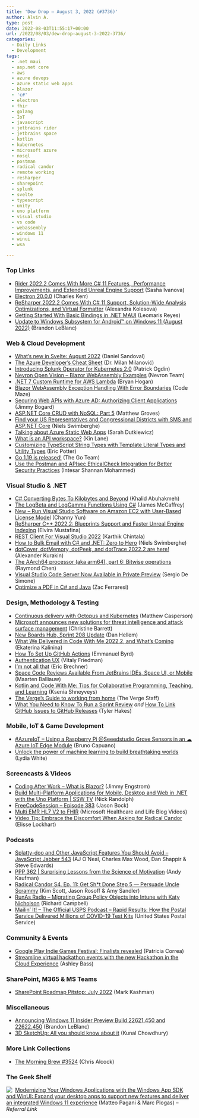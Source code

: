 ```yaml
---
title: 'Dew Drop – August 3, 2022 (#3736)'
author: Alvin A.
type: post
date: 2022-08-03T11:55:17+00:00
url: /2022/08/03/dew-drop-august-3-2022-3736/
categories:
  - Daily Links
  - Development
tags:
  - .net maui
  - asp.net core
  - aws
  - azure devops
  - azure static web apps
  - blazor
  - 'c#'
  - electron
  - fhir
  - golang
  - IoT
  - javascript
  - jetbrains rider
  - jetbrains space
  - kotlin
  - kubernetes
  - microsoft azure
  - nosql
  - postman
  - radical candor
  - remote working
  - resharper
  - sharepoint
  - splunk
  - svelte
  - typescript
  - unity
  - uno platform
  - visual studio
  - vs code
  - webassembly
  - windows 11
  - winui
  - wsa

---
```

### <a name="top"></a>Top Links

  * <a href="https://blog.jetbrains.com/dotnet/2022/08/02/rider-2022-2-released/" target="_blank" rel="noopener">Rider 2022.2 Comes With More C# 11 Features,&nbsp; Performance Improvements, and Extended Unreal Engine Support</a> (Sasha Ivanova)
  * <a href="https://electronjs.org/blog/electron-20-0" target="_blank" rel="noopener">Electron 20.0.0</a> (Charles Kerr)
  * <a href="https://blog.jetbrains.com/dotnet/2022/08/02/resharper-2022-2-released/" target="_blank" rel="noopener">ReSharper 2022.2 Comes With C# 11 Support, Solution-Wide Analysis Optimizations, and Virtual Formatter</a> (Alexandra Kolesova)
  * <a href="https://www.telerik.com/blogs/getting-started-basic-bindings-dotnet-maui" target="_blank" rel="noopener">Getting Started With Basic Bindings in .NET MAUI</a> (Leomaris Reyes)
  * <a href="https://blogs.windows.com/windows-insider/2022/08/02/update-to-windows-subsystem-for-android-on-windows-11-august-2022/" target="_blank" rel="noopener">Update to Windows Subsystem for Android™ on Windows 11 (August 2022)</a> (Brandon LeBlanc)



### <a name="web"></a>Web & Cloud Development

  * <a href="https://svelte.dev/blog/whats-new-in-svelte-august-2022" target="_blank" rel="noopener">What&#8217;s new in Svelte: August 2022</a> (Daniel Sandoval)
  * <a href="https://github.com/milanm/azure-cheat-sheet" target="_blank" rel="noopener">The Azure Developer&#8217;s Cheat Sheet</a> (Dr. Milan Milanović)
  * <a href="https://www.splunk.com/en_us/blog/platform/introducing-splunk-operator-for-kubernetes-2-0.html" target="_blank" rel="noopener">Introducing Splunk Operator for Kubernetes 2.0</a> (Patrick Ogdin)
  * <a href="https://blazorexamples.nevron.com/" target="_blank" rel="noopener">Nevron Open Vision &#8211; Blazor WebAssembly Examples</a> (Nevron Team)
  * <a href="https://nodogmablog.bryanhogan.net/2022/08/dotnet-7-custom-runtime-for-aws-lambda/" target="_blank" rel="noopener">.NET 7 Custom Runtime for AWS Lambda</a> (Bryan Hogan)
  * <a href="https://code-maze.com/blazor-webassembly-exception-handling-error-boundaries/" target="_blank" rel="noopener">Blazor WebAssembly Exception Handling With Error Boundaries</a> (Code Maze)
  * <a href="https://jimmybogard.com/securing-web-apis-with-azure-ad-authorizing-client-applications/" target="_blank" rel="noopener">Securing Web APIs with Azure AD: Authorizing Client Applications</a> (Jimmy Bogard)
  * <a href="https://blog.couchbase.com/asp-net-crud-nosql-part-5/" target="_blank" rel="noopener">ASP.NET Core CRUD with NoSQL: Part 5</a> (Matthew Groves)
  * <a href="https://swimburger.net/blog/dotnet/find-your-us-representatives-and-congressional-districts-with-sms-and-aspdotnet-core" target="_blank" rel="noopener">Find your US Representatives and Congressional Districts with SMS and ASP.NET Core</a> (Niels Swimberghe)
  * <a href="https://www.sadukie.com/2022/08/03/talking-about-azure-static-web-apps/" target="_blank" rel="noopener">Talking about Azure Static Web Apps</a> (Sarah Dutkiewicz)
  * <a href="http://apievangelist.com/2022/08/01/what-is-an-api-workspace/" target="_blank" rel="noopener">What is an API workspace?</a> (Kin Lane)
  * <a href="http://pottereric.github.com/2022/08/01/customizing-typescript-string-types-with-template-literal-types-and-utility-types/" target="_blank" rel="noopener">Customizing TypeScript String Types with Template Literal Types and Utility Types</a> (Eric Potter)
  * <a href="https://go.dev/blog/go1.19" target="_blank" rel="noopener">Go 1.19 is released!</a> (The Go Team)
  * <a href="https://blog.postman.com/postman-and-apisec-ethicalcheck-integration-better-security-practices/" target="_blank" rel="noopener">Use the Postman and APIsec EthicalCheck Integration for Better Security Practices</a> (Intesar Shannan Mohammed)



### <a name="dotnet"></a>Visual Studio & .NET

  * <a href="https://khalidabuhakmeh.com/csharp-converting-bytes-to-kb-mb-gb-and-tb" target="_blank" rel="noopener">C# Converting Bytes To Kilobytes and Beyond</a> (Khalid Abuhakmeh)
  * <a href="https://visualstudiomagazine.com/articles/2022/08/02/logbeta-loggamma-functions-csharp.aspx" target="_blank" rel="noopener">The LogBeta and LogGamma Functions Using C#</a> (James McCaffrey)
  * <a href="https://aws.amazon.com/blogs/aws/new-run-visual-studio-software-on-amazon-ec2-with-user-based-license-model/" target="_blank" rel="noopener">New – Run Visual Studio Software on Amazon EC2 with User-Based License Model</a> (Channy Yun)
  * <a href="https://blog.jetbrains.com/rscpp/2022/08/02/resharper-cpp-2022-2/" target="_blank" rel="noopener">ReSharper C++ 2022.2: Blueprints Support and Faster Unreal Engine Indexing</a> (Elvira Mustafina)
  * <a href="https://coderethinked.com/rest-client-for-visual-studio-2022/" target="_blank" rel="noopener">REST Client For Visual Studio 2022</a> (Karthik Chintala)
  * <a href="https://swimburger.net/blog/dotnet/how-to-bulk-email-with-csharp-and-dotnet-zero-to-hero" target="_blank" rel="noopener">How to Bulk Email with C# and .NET: Zero to Hero</a> (Niels Swimberghe)
  * <a href="https://blog.jetbrains.com/dotnet/2022/08/02/dottools-2022-2-released/" target="_blank" rel="noopener">dotCover, dotMemory, dotPeek, and dotTrace 2022.2 are here!</a> (Alexander Kurakin)
  * <a href="https://devblogs.microsoft.com/oldnewthing/20220802-00/?p=106927" target="_blank" rel="noopener">The AArch64 processor (aka arm64), part 6: Bitwise operations</a> (Raymond Chen)
  * <a href="https://www.infoq.com/news/2022/08/visual-studio-code-server/?utm_campaign=infoq_content&utm_source=infoq&utm_medium=feed&utm_term=global" target="_blank" rel="noopener">Visual Studio Code Server Now Available in Private Preview</a> (Sergio De Simone)
  * <a href="https://www.leadtools.com/blog/document-imaging/pdf/java-code-optimize-pdf/" target="_blank" rel="noopener">Optimize a PDF in C# and Java</a> (Zac Ferraresi)



### <a name="design"></a>Design, Methodology & Testing

  * <a href="https://octopus.com/blog/k8s-training" target="_blank" rel="noopener">Continuous delivery with Octopus and Kubernetes</a> (Matthew Casperson)
  * <a href="https://www.microsoft.com/security/blog/2022/08/02/microsoft-announces-new-solutions-for-threat-intelligence-and-attack-surface-management/" target="_blank" rel="noopener">Microsoft announces new solutions for threat intelligence and attack surface management</a> (Christine Barrett)
  * <a href="https://devblogs.microsoft.com/devops/new-boards-hub-sprint-208-update/" target="_blank" rel="noopener">New Boards Hub, Sprint 208 Update</a> (Dan Hellem)
  * <a href="https://blog.jetbrains.com/blog/2022/08/02/what-we-delivered-in-code-with-me-2022-2/" target="_blank" rel="noopener">What We Delivered in Code With Me 2022.2, and What’s Coming</a> (Ekaterina Kalinina)
  * <a href="https://8thlight.com/blog/emmanuel-byrd/2022/08/02/go-and-let-github-handle-the-rest.html" target="_blank" rel="noopener">How To Set Up GitHub Actions</a> (Emmanuel Byrd)
  * <a href="https://smashingmagazine.com/2022/08/authentication-ux/" target="_blank" rel="noopener">Authentication UX</a> (Vitaly Friedman)
  * <a href="https://imwrightshardcode.com/2022/08/im-not-all-that/" target="_blank" rel="noopener">I’m not all that</a> (Eric Brechner)
  * <a href="https://blog.jetbrains.com/space/2022/08/03/space-code-reviews/" target="_blank" rel="noopener">Space Code Reviews Available From JetBrains IDEs, Space UI, or Mobile</a> (Maarten Balliauw)
  * <a href="https://blog.jetbrains.com/kotlin/2022/08/tips-for-collaborative-programming/" target="_blank" rel="noopener">Kotlin and Code With Me: Tips for Collaborative Programming, Teaching, and Learning</a> (Ksenia Shneyveys)
  * <a href="https://www.theverge.com/23200646/work-from-home-wfh-guide-remote-youtube-how-to" target="_blank" rel="noopener">The Verge’s Guide to working from home</a> (The Verge Staff)
  * <a href="https://www.7pace.com/blog/sprint-review" target="_blank" rel="noopener">What You Need to Know To Run a Sprint Review</a> _and_ <a href="https://www.7pace.com/blog/how-to-link-github-issues-to-github-releases" target="_blank" rel="noopener">How To Link GitHub Issues to GitHub Releases</a> (Tyler Hakes)



### <a name="mobile"></a>Mobile, IoT & Game Development

  * <a href="https://dev.to/azure/azureiot-using-a-raspberry-pi-seeedstudio-grove-sensors-in-an-azure-iot-edge-module-2p9c" target="_blank" rel="noopener">#AzureIoT – Using a Raspberry Pi @Seeedstudio Grove Sensors in an ☁ Azure IoT Edge Module</a> (Bruno Capuano)
  * <a href="https://blog.unity.com/technology/unlock-the-power-of-machine-learning-to-build-breathtaking-worlds" target="_blank" rel="noopener">Unlock the power of machine learning to build breathtaking worlds</a> (Lydia White)



### <a name="videos"></a>Screencasts & Videos

  * <a href="http://www.youtube.com/watch?v=ChLRRJlVOk0" target="_blank" rel="noopener">Coding After Work &#8211; What is Blazor?</a> (Jimmy Engstrom)
  * <a href="http://www.youtube.com/watch?v=0zvzfCGO0gI" target="_blank" rel="noopener">Build Multi-Platform Applications for Mobile, Desktop and Web in .NET with the Uno Platform | SSW TV</a> (Nick Randolph)
  * <a href="http://www.youtube.com/watch?v=EjnOaPtw7Sg" target="_blank" rel="noopener">FreeCodeSession &#8211; Episode 383</a> (Jason Bock)
  * <a href="http://www.youtube.com/watch?v=Xx6-ebl_Z9w" target="_blank" rel="noopener">Multi EMR HL7 V2 to FHIR</a> (Microsoft Healthcare and Life Blog Videos)
  * <a href="https://www.radicalcandor.com/video-tip-embrace-discomfort/" target="_blank" rel="noopener">Video Tip: Embrace the Discomfort When Asking for Radical Candor</a> (Elisse Lockhart)



### <a name="podcasts"></a>Podcasts

  * <a href="https://topenddevs.com/podcasts/javascript-jabber/episodes/splatty-doo-and-other-javascript-features-you-should-avoid-jsj-543" target="_blank" rel="noopener">Splatty-doo and Other JavaScript Features You Should Avoid &#8211; JavaScript Jabber 543</a> (AJ O&#8217;Neal, Charles Max Wood, Dan Shappir & Steve Edwards)
  * <a href="https://peopleandprojectspodcast.libsyn.com/ppp-362-surprising-lessons-from-the-science-of-motivation" target="_blank" rel="noopener">PPP 362 | Surprising Lessons from the Science of Motivation</a> (Andy Kaufman)
  * <a href="https://www.radicalcandor.com/podcast/persuade-uncle-scrammy/" target="_blank" rel="noopener">Radical Candor S4. Ep. 11: Get Sh*t Done Step 5 — Persuade Uncle Scrammy</a> (Kim Scott, Jason Rosoff & Amy Sandler)
  * <a href="https://runasradio.com/Shows/Show/839" target="_blank" rel="noopener">RunAs Radio &#8211; Migrating Group Policy Objects into Intune with Katy Nicholson</a> (Richard Campbell)
  * <a href="https://podcasts.apple.com/us/podcast/rapid-results-how-the-postal-service-delivered/id1587184784?i=1000574790532" target="_blank" rel="noopener">Mailin’ It! &#8211; The Official USPS Podcast &#8211; Rapid Results: How the Postal Service Delivered Millions of COVID-19 Test Kits</a> (United States Postal Service)



### <a name="events"></a>Community & Events

  * <a href="http://android-developers.googleblog.com/2022/07/google-play-indie-games-festival-finalists-revealed.html" target="_blank" rel="noopener">Google Play Indie Games Festival: Finalists revealed</a> (Patricia Correa)
  * <a href="https://github.blog/2022-08-02-streamline-virtual-hackathon-events-with-the-new-hackathon-in-the-cloud-experience/" target="_blank" rel="noopener">Streamline virtual hackathon events with the new Hackathon in the Cloud Experience</a> (Ashley Bass)



### <a name="sp"></a>SharePoint, M365 & MS Teams

  * <a href="https://techcommunity.microsoft.com/t5/microsoft-sharepoint-blog/sharepoint-roadmap-pitstop-july-2022/ba-p/3587231" target="_blank" rel="noopener">SharePoint Roadmap Pitstop: July 2022</a> (Mark Kashman)



### <a name="misc"></a>Miscellaneous

  * <a href="https://blogs.windows.com/windows-insider/2022/08/02/announcing-windows-11-insider-preview-build-22621-450-and-22622-450/" target="_blank" rel="noopener">Announcing Windows 11 Insider Preview Build 22621.450 and 22622.450</a> (Brandon LeBlanc)
  * <a href="https://www.kunal-chowdhury.com/2022/08/3d-sketchup.html" target="_blank" rel="noopener">3D SketchUp: All you should know about it</a> (Kunal Chowdhury)



### <a name="links"></a>More Link Collections

  * <a href="https://blog.cwa.me.uk/2022/08/03/the-morning-brew-3524/" target="_blank" rel="noopener">The Morning Brew #3524</a> (Chris Alcock)



### <a name="shelf"></a>The Geek Shelf

<a href="https://www.amazon.com/dp/1803235667/?tag=amavin-20" target="_blank" rel="noopener"><img decoding="async" align="left" style="margin: 0px 4px 0px 0px; border: 0px currentcolor; border-image: none; float: left; display: inline; background-image: none;" src="https://m.media-amazon.com/images/I/41zIfz2XdnL._SS135_.jpg" border="0" /></a>&nbsp;<a href="https://www.amazon.com/dp/1803235667/?tag=amavin-20" target="_blank" rel="noopener">Modernizing Your Windows Applications with the Windows App SDK and WinUI: Expand your desktop apps to support new features and deliver an integrated Windows 11 experience</a> (Matteo Pagani & Marc Plogas) _&#8211; Referral Link_